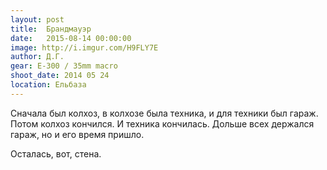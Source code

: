 ```yaml
---
layout: post
title:  Брандмауэр
date:   2015-08-14 00:00:00
image: http://i.imgur.com/H9FLY7E
author: Д.Г.
gear: E-300 / 35mm macro
shoot_date: 2014 05 24
location: Ельбаза
---
```


Сначала был колхоз, в колхозе была техника, и для техники был гараж. Потом колхоз кончился. И техника кончилась. Дольше всех держался гараж, но и его время пришло.


Осталась, вот, стена.
